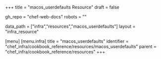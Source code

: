 +++
title = "macos_userdefaults Resource"
draft = false

gh_repo = "chef-web-docs"
robots = ""

data_path = ["infra","resources","macos_userdefaults"]
layout = "infra_resource"


[menu]
  [menu.infra]
    title = "macos_userdefaults"
    identifier = "chef_infra/cookbook_reference/resources/macos_userdefaults"
    parent = "chef_infra/cookbook_reference/resources"
+++

<!-- The contents of this page are automatically generated from the macos_userdefaults.yaml file in the data directory. -->
<!-- To suggest a change, edit the https://github.com/chef/chef/blob/master/lib/chef/resource/macos_userdefaults.rb file
      and submit a pull request to the https://github.com/chef/chef repository. -->

